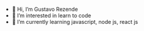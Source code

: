 - 👋 Hi, I’m Gustavo Rezende
- 👀 I’m interested in learn to code
- 🌱 I’m currently learning javascript, node js, react js
<!---
guh0rzd/guh0rzd is a ✨ special ✨ repository because its `README.md` (this file) appears on your GitHub profile.
You can click the Preview link to take a look at your changes.
--->
